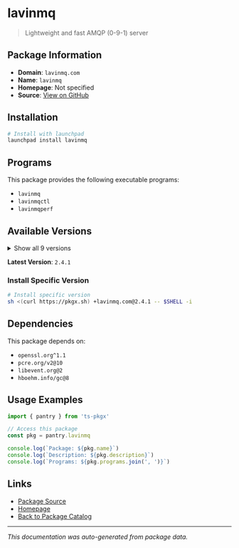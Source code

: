 # lavinmq

> Lightweight and fast AMQP (0-9-1) server

## Package Information

- **Domain**: `lavinmq.com`
- **Name**: `lavinmq`
- **Homepage**: Not specified
- **Source**: [View on GitHub](https://github.com/pkgxdev/pantry/tree/main/projects/lavinmq.com/package.yml)

## Installation

```bash
# Install with launchpad
launchpad install lavinmq
```

## Programs

This package provides the following executable programs:

- `lavinmq`
- `lavinmqctl`
- `lavinmqperf`

## Available Versions

<details>
<summary>Show all 9 versions</summary>

- `2.4.1`, `2.4.0`, `2.3.0`, `2.2.0`, `2.1.0`
- `2.0.2`, `2.0.1`, `2.0.0`, `1.3.1`

</details>

**Latest Version**: `2.4.1`

### Install Specific Version

```bash
# Install specific version
sh <(curl https://pkgx.sh) +lavinmq.com@2.4.1 -- $SHELL -i
```

## Dependencies

This package depends on:

- `openssl.org^1.1`
- `pcre.org/v2@10`
- `libevent.org@2`
- `hboehm.info/gc@8`

## Usage Examples

```typescript
import { pantry } from 'ts-pkgx'

// Access this package
const pkg = pantry.lavinmq

console.log(`Package: ${pkg.name}`)
console.log(`Description: ${pkg.description}`)
console.log(`Programs: ${pkg.programs.join(', ')}`)
```

## Links

- [Package Source](https://github.com/pkgxdev/pantry/tree/main/projects/lavinmq.com/package.yml)
- [Homepage](#)
- [Back to Package Catalog](../../package-catalog.md)

---

*This documentation was auto-generated from package data.*
